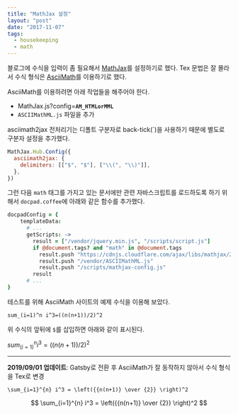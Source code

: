 ```yaml
---
title: "MathJax 설정"
layout: "post"
date: "2017-11-07"
tags:
  - housekeeping
  - math
---
```


블로그에 수식을 입력이 좀 필요해서 [MathJax](https://www.mathjax.org/)를 설정하기로 했다. Tex 문법은 잘 몰라서 수식 형식은 [AsciiMath](http://asciimath.org/)를 이용하기로 했다.

AsciiMath를 이용하려면 아래 작업들을 해주어야 한다.

- MathJax.js?config=**`AM_HTMLorMML`**
- `ASCIIMathML.js` 파일을 추가

asciimath2jax 전처리기는 디폴트 구분자로 back-tick(`)을 사용하기 때문에 별도로 구분자 설정을 추가했다.

```js:title=mathjax-config.js
MathJax.Hub.Config({
  asciimath2jax: {
    delimiters: [["$", "$"], ["\\(", "\\)"]],
  },
})
```

그런 다음 `math` 태그를 가지고 있는 문서에만 관련 자바스크립트를 로드하도록 하기 위해서 `docpad.coffee`에 아래와 같은 함수를 추가했다.

```coffeescript
docpadConfig = {
    templateData:
      # ...
      getScripts: ->
        result = ["/vendor/jquery.min.js", "/scripts/script.js"]
        if @document.tags? and "math" in @document.tags
          result.push "https://cdnjs.cloudflare.com/ajax/libs/mathjax/2.7.2/MathJax.js?config=AM_HTMLorMML"
          result.push "/vendor/ASCIIMathML.js"
          result.push "/scripts/mathjax-config.js"
        result
      # ...
}
```

테스트를 위해 AsciiMath 사이트의 예제 수식을 이용해 보았다.

```text
sum_(i=1)^n i^3=((n(n+1))/2)^2
```

위 수식의 앞뒤에 `$`를 삽입하면 아래와 같이 표시된다.

$sum_(i=1)^n i^3=((n(n+1))/2)^2$

---

**2019/09/01 업데이트**: Gatsby로 전환 후 AsciiMath가 잘 동작하지 않아서 수식 형식을 Tex로 변경

```text
\sum_{i=1}^{n} i^3 = \left({{n(n+1)} \over {2}} \right)^2
```

$$
\sum_{i=1}^{n} i^3 = \left({{n(n+1)} \over {2}} \right)^2
$$
